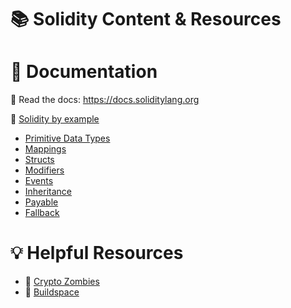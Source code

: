 
# 📚 Solidity Content & Resources 
# 📝 Documentation

📕 Read the docs: https://docs.soliditylang.org

📙 [Solidity by example](https://solidity-by-example.org)

- [Primitive Data Types](https://solidity-by-example.org/primitives/)
- [Mappings](https://solidity-by-example.org/mapping/)
- [Structs](https://solidity-by-example.org/structs/)
- [Modifiers](https://solidity-by-example.org/function-modifier/)
- [Events](https://solidity-by-example.org/events/)
- [Inheritance](https://solidity-by-example.org/inheritance/)
- [Payable](https://solidity-by-example.org/payable/)
- [Fallback](https://solidity-by-example.org/fallback/)


# 💡 Helpful Resources
- 🧟 [Crypto Zombies](https://cryptozombies.io/)
- 🦄 [Buildspace](https://buildspace.so/)
